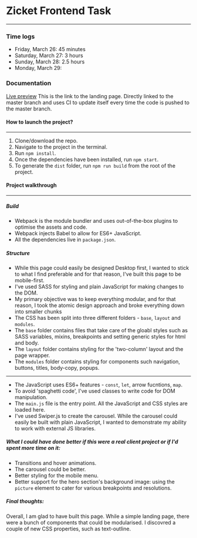 # Zicket Frontend Task

---

### Time logs

- Friday, March 26: 45 minutes
- Saturday, March 27: 3 hours
- Sunday, March 28: 2.5 hours
- Monday, March 29:

### Documentation

[Live preview](https://zicket-task.netlify.app/)
This is the link to the landing page. Directly linked to the master branch and uses CI to update itself every time the code is pushed to the master branch.

#### How to launch the project?

---

1. Clone/download the repo.
2. Navigate to the project in the terminal.
3. Run `npm install`.
4. Once the dependencies have been installed, run `npm start`.
5. To generate the `dist` folder, run `npm run build` from the root of the project.

#### Project walkthrough

---

##### Build

- Webpack is the module bundler and uses out-of-the-box plugins to optimise the assets and code.
- Webpack injects Babel to allow for ES6+ JavaScript.
- All the dependencies live in `package.json`.

##### Structure

- While this page could easily be designed Desktop first, I wanted to stick to what I find preferable and for that reason, I've built this page to be mobile-first.
- I've used SASS for styling and plain JavaScript for making changes to the DOM.
- My primary objective was to keep everything modular, and for that reason, I took the atomic design approach and broke everything down into smaller chunks
- The CSS has been split into three different folders - `base`, `layout` and `modules`.
- The `base` folder contains files that take care of the gloabl styles such as SASS variables, mixins, breakpoints and setting generic styles for html and body.
- The `layout` folder contains styling for the 'two-column' layout and the page wrapper.
- The `modules` folder contains styling for components such navigation, buttons, titles, body-copy, popups.

---

- The JavaScript uses ES6+ features - `const`, `let`, arrow fucntions, `map`.
- To avoid 'spaghetti code', I've used classes to write code for DOM manipulation.
- The `main.js` file is the entry point. All the JavaScript and CSS styles are loaded here.
- I've used Swiper.js to create the carousel. While the carousel could easily be built with plain JavaScript, I wanted to demonstrate my ability to work with external JS libraries.

##### What I could have done better if this were a real client project or if I'd spent more time on it:

- Transitions and hover animations.
- The carousel could be better.
- Better styling for the mobile menu.
- Better support for the hero section's background image: using the `picture` element to cater for various breakpoints and resolutions.

##### Final thoughts:

Overall, I am glad to have built this page. While a simple landing page, there were a bunch of components that could be modularised. I discovred a couple of new CSS properties, such as text-outline.
